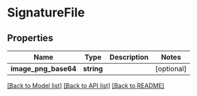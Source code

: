 # SignatureFile

## Properties
Name | Type | Description | Notes
------------ | ------------- | ------------- | -------------
**image_png_base64** | **string** |  | [optional] 

[[Back to Model list]](../README.md#documentation-for-models) [[Back to API list]](../README.md#documentation-for-api-endpoints) [[Back to README]](../README.md)


